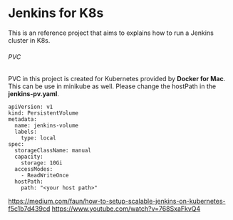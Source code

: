 # Jenkins for K8s

This is an reference project that aims to explains how to run a Jenkins cluster in K8s.

###### PVC
PVC in this project is created for Kubernetes provided by **Docker for Mac**. This can be use in minikube as well. Please change the hostPath in the **jenkins-pv.yaml**.
```
apiVersion: v1
kind: PersistentVolume
metadata:
  name: jenkins-volume
  labels:
    type: local
spec:
  storageClassName: manual
  capacity:
    storage: 10Gi
  accessModes:
    - ReadWriteOnce
  hostPath:
    path: "<your host path>"
```

https://medium.com/faun/how-to-setup-scalable-jenkins-on-kubernetes-f5c1b7d439cd
https://www.youtube.com/watch?v=768SxaFkvQ4
